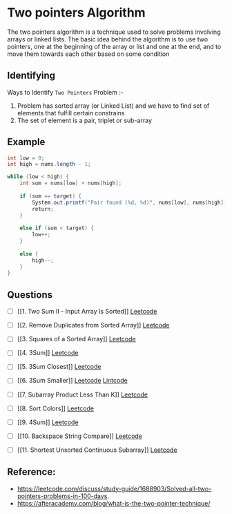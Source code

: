 # Two pointers Algorithm
The two pointers algorithm is a technique used to solve problems involving arrays or linked lists. The basic idea behind the algorithm is to use two pointers, one at the beginning of the array or list and one at the end, and to move them towards each other based on some condition
## Identifying
Ways to Identify `Two Pointers` Problem :-
1. Problem has sorted array (or Linked List) and we have to find set of elements that fulfill certain constrains
2. The set of element is a pair, triplet or sub-array
## Example
```java
int low = 0;
int high = nums.length - 1;

while (low < high) {
	int sum = nums[low] + nums[high];
	
	if (sum == target) {
	    System.out.printf("Pair found (%d, %d)", nums[low], nums[high]);
	    return;
	}
	
	else if (sum < target) {
	    low++;
	}
	
	else {
	    high--;
	}
}
```

## Questions
- [ ] [[1. Two Sum II - Input Array Is Sorted]] [Leetcode](https://leetcode.com/problems/two-sum-ii-input-array-is-sorted/)
- [ ] [[2. Remove Duplicates from Sorted Array]] [Leetcode](https://leetcode.com/problems/remove-duplicates-from-sorted-array/)
- [ ] [[3. Squares of a Sorted Array]] [Leetcode](https://leetcode.com/problems/squares-of-a-sorted-array/)
- [ ] [[4. 3Sum]] [Leetcode](https://leetcode.com/problems/3sum/ (Blind))
- [ ] [[5. 3Sum Closest]] [Leetcode](https://leetcode.com/problems/3sum-closest/)
- [ ] [[6. 3Sum Smaller]] [Leetcode](https://leetcode.com/problems/3sum-smaller/ ) [Lintcode](https://www.lintcode.com/problem/918/)
- [ ] [[7. Subarray Product Less Than K]] [Leetcode](https://leetcode.com/problems/subarray-product-less-than-k/)
- [ ] [[8. Sort Colors]] [Leetcode](https://leetcode.com/problems/sort-colors/)
- [ ] [[9. 4Sum]] [Leetcode](https://leetcode.com/problems/4sum/)
- [ ] [[10. Backspace String Compare]] [Leetcode](https://leetcode.com/problems/backspace-string-compare/)
- [ ] [[11. Shortest Unsorted Continuous Subarray]] [Leetcode](https://leetcode.com/problems/shortest-unsorted-continuous-subarray/)


## Reference: 
- https://leetcode.com/discuss/study-guide/1688903/Solved-all-two-pointers-problems-in-100-days.
- https://afteracademy.com/blog/what-is-the-two-pointer-technique/


